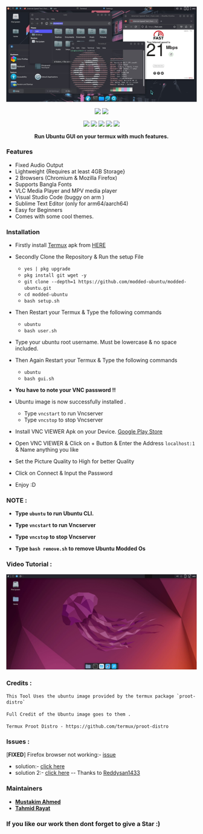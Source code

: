 <p align="center">
<img src="./distro/image.jpg">
</p>
<p align="center">
<img src="https://img.shields.io/badge/MADE%20IN-BANGLADESH-green?colorA=%23ff0000&colorB=%23017e40&style=for-the-badge">
<img src="https://img.shields.io/badge/Version-2.0-blue?style=for-the-badge">
</p>
<p align="center">
<img src="https://img.shields.io/badge/Written%20In-Bash-darkgreen?style=flat-square">
<img src="https://img.shields.io/badge/Open%20Source-Yes-darkviolet?style=flat-square">
<img src="https://img.shields.io/github/stars/modded-ubuntu/modded-ubuntu?style=flat-square">
<img src="https://img.shields.io/github/issues/modded-ubuntu/modded-ubuntu?color=red&style=flat-square">
<img src="https://img.shields.io/github/forks/modded-ubuntu/modded-ubuntu?color=teal&style=flat-square">
</p>
<p align="center"><b>Run Ubuntu GUI on your termux with much features.</b></p>

### Features

- Fixed Audio Output
- Lightweight {Requires at least 4GB Storage}
- 2 Browsers (Chromium & Mozilla Firefox)
- Supports Bangla Fonts
- VLC Media Player and MPV media player
- Visual Studio Code (buggy on arm )
- Sublime Text Editor (only for arm64/aarch64)
- Easy for Beginners
- Comes with some cool themes.

### Installation
- Firstly install [Termux](https://termux.com) apk from [HERE](https://f-droid.org/repo/com.termux_118.apk)
- Secondly Clone the Repository & Run the setup File

  - `yes | pkg upgrade`
  - `pkg install git wget -y`
  - `git clone --depth=1 https://github.com/modded-ubuntu/modded-ubuntu.git`
  - `cd modded-ubuntu`
  - `bash setup.sh`

- Then Restart your Termux & Type the following commands

  - `ubuntu`
  - `bash user.sh`

- Type your ubuntu root username. Must be lowercase & no space included.

- Then Again Restart your Termux & Type the following commands

  - `ubuntu`
  - `bash gui.sh`

- **You have to note your VNC password !!**

- Ubuntu image is now successfully installed .

  - Type `vncstart` to run Vncserver
  - Type `vncstop` to stop Vncserver

- Install VNC VIEWER Apk on your Device. [Google Play Store](https://play.google.com/store/apps/details?id=com.realvnc.viewer.android&hl=en)

- Open VNC VIEWER & Click on + Button & Enter the Address `localhost:1` & Name anything you like
- Set the Picture Quality to High for better Quality
- Click on Connect & Input the Password 
- Enjoy :D

### NOTE :

- **Type `ubuntu` to run Ubuntu CLI.**
- **Type `vncstart` to run Vncserver**
- **Type `vncstop` to stop Vncserver**

- **Type `bash remove.sh` to remove Ubuntu Modded Os**

### Video Tutorial : 

[![Watch the Tutorial](./distro/image1.jpg)](https://mega.nz/embed/QvIC1TLQ#3z27MRNPwANAg6JTtx1Ei8kDouOZsZgk00bg4TsJMNQ!1m)

### Credits : 

```
This Tool Uses the ubuntu image provided by the termux package `proot-distro` 

Full Credit of the Ubuntu image goes to them .

Termux Proot Distro - https://github.com/termux/proot-distro
```
### Issues :
 [**FIXED**] Firefox browser not working:- [issue](https://github.com/modded-ubuntu/modded-ubuntu/issues/73)
- solution:- [click here](https://www.omgubuntu.co.uk/2022/04/how-to-install-firefox-deb-apt-ubuntu-22-04/amp)
- solution 2:- [click here](https://github.com/modded-ubuntu/modded-ubuntu/issues/76#issuecomment-1243747144) -- Thanks to [Reddysan1433](https://github.com/Reddysan1433)
### Maintainers

- [**Mustakim Ahmed**](https://github.com/BDhackers009)
- [**Tahmid Rayat**](https://github.com/htr-tech)

### If you like our work then dont forget to give a Star :)

